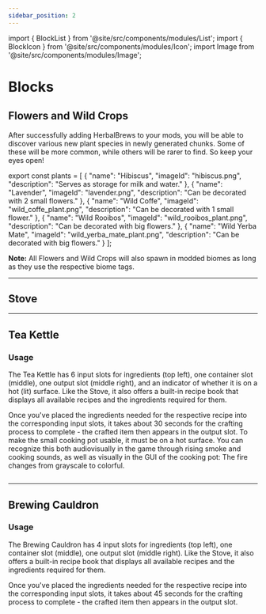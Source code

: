 ```yaml
---
sidebar_position: 2
---
```


import { BlockList } from '@site/src/components/modules/List';
import { BlockIcon } from '@site/src/components/modules/Icon';
import Image from '@site/src/components/modules/Image';


# Blocks

## Flowers and Wild Crops
After successfully adding HerbalBrews to your mods, you will be able to discover various new plant species in newly generated chunks. Some of these will be more common, while others will be rarer to find. So keep your eyes open!

<BlockList modId="meadow" list={plants} />

export const plants = [
{
"name": "Hibiscus",
"imageId": "hibiscus.png",
"description": "Serves as storage for milk and water."
},
{
"name": "Lavender",
"imageId": "lavender.png",
"description": "Can be decorated with 2 small flowers."
},
{
"name": "Wild Coffe",
"imageId": "wild_coffe_plant.png",
"description": "Can be decorated with 1 small flower."
},
{
"name": "Wild Rooibos",
"imageId": "wild_rooibos_plant.png",
"description": "Can be decorated with big flowers."
},
{
"name": "Wild Yerba Mate",
"imageId": "wild_yerba_mate_plant.png",
"description": "Can be decorated with big flowers."
}
];

**Note:** All Flowers and Wild Crops will also spawn in modded biomes as long as they use the respective biome tags.

***

## Stove
<BlockIcon modId="herbalbrews" imageId="stove.png" description="Used for heating up your Tea Kettle." />

***

## Tea Kettle
<BlockIcon modId="herbalbrews" imageId="copper_tea_kettle.png" description="The Tea Kettle is your primary crafting station for making Tea and Coffee." />

### Usage
The Tea Kettle has 6 input slots for ingredients (top left), one container slot (middle), one output slot (middle right), and an indicator of whether it is on a hot (lit) surface. Like the Stove, it also offers a built-in recipe book that displays all available recipes and the ingredients required for them.

Once you've placed the ingredients needed for the respective recipe into the corresponding input slots, it takes about 30 seconds for the crafting process to complete - the crafted item then appears in the output slot. To make the small cooking pot usable, it must be on a hot surface. You can recognize this both audiovisually in the game through rising smoke and cooking sounds, as well as visually in the GUI of the cooking pot: The fire changes from grayscale to colorful.

<Image modId="herbalbrews" imageId="tea_kettle_gui.png" align="center" />

***

## Brewing Cauldron
<BlockIcon modId="herbalbrews" imageId="cauldron.png" description="The Brewing Cauldron is your primary crafting station for making Flasks and Potions." />

### Usage
The Brewing Cauldron has 4 input slots for ingredients (top left), one container slot (middle), one output slot (middle right). Like the Stove, it also offers a built-in recipe book that displays all available recipes and the ingredients required for them.

Once you've placed the ingredients needed for the respective recipe into the corresponding input slots, it takes about 45 seconds for the crafting process to complete - the crafted item then appears in the output slot.

<Image modId="herbalbrews" imageId="brewing_cauldron_gui.png" align="center" />
